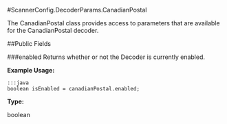 #ScannerConfig.DecoderParams.CanadianPostal

The CanadianPostal class provides access to parameters that are available for the CanadianPostal decoder.


##Public Fields

###enabled
Returns whether or not the Decoder is currently enabled.

**Example Usage:**

    :::java
    boolean isEnabled = canadianPostal.enabled;


**Type:**

boolean